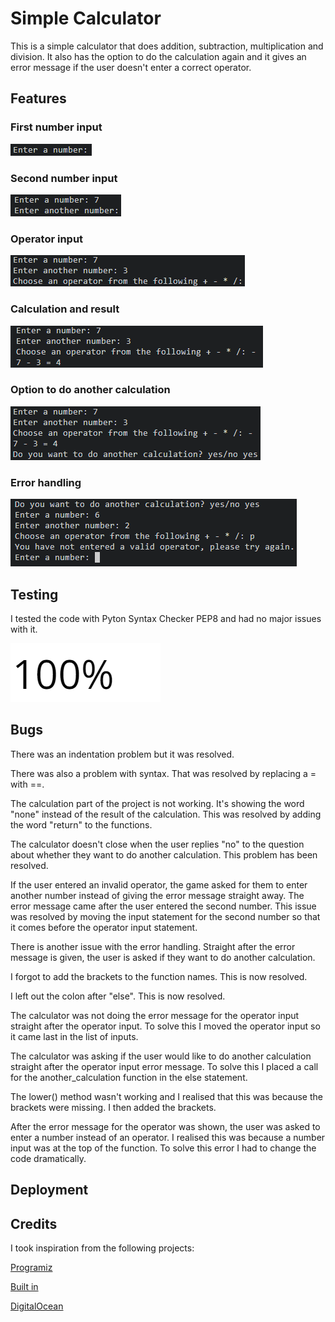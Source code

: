 # Simple Calculator

This is a simple calculator that does addition, subtraction, multiplication and division. It also has the option to do the calculation again and it gives an error message if the user doesn't enter a correct operator.

## Features

### First number input

![First number input](images/first_number.png)

### Second number input

![Second number input](images/second_number.png)

### Operator input

![Operator input](images/operator.png)

### Calculation and result

![Calculation and result](images/calculation.png)

### Option to do another calculation

![Question](images/question.png)

### Error handling

![Error handling](images/error.png)

## Testing

I tested the code with Pyton Syntax Checker PEP8 and had no major issues with it. 

![Test result](images/result.png)

## Bugs

There was an indentation problem but it was resolved.

There was also a problem with syntax. That was resolved by replacing a = with ==.

The calculation part of the project is not working. It's showing the word "none" instead of the result of the calculation. This was resolved by adding the word "return" to the functions.

The calculator doesn't close when the user replies "no" to the question about whether they want to do another calculation. This problem has been resolved.

If the user entered an invalid operator, the game asked for them to enter another number instead of giving the error message straight away. The error message came after the user entered the second number. This issue was resolved by moving the input statement for the second number so that it comes before the operator input statement. 

There is another issue with the error handling. Straight after the error message is given, the user is asked if they want to do another calculation.

I forgot to add the brackets to the function names. This is now resolved.

I left out the colon after "else". This is now resolved.

The calculator was not doing the error message for the operator input straight after the operator input. To solve this I moved the operator input so it came last in the list of inputs.

The calculator was asking if the user would like to do another calculation straight after the operator input error message. To solve this I placed a call for the another_calculation function in the else statement.

The lower() method wasn't working and I realised that this was because the brackets were missing. I then added the brackets.

After the error message for the operator was shown, the user was asked to enter a number instead of an operator. I realised this was because a number input was at the top of the function. To solve this error I had to change the code dramatically.

## Deployment

## Credits

I took inspiration from the following projects:

[Programiz](https://www.programiz.com/python-programming/examples/calculator)

[Built in](https://builtin.com/software-engineering-perspectives/python-calculator)

[DigitalOcean](https://www.digitalocean.com/community/tutorials/how-to-make-a-calculator-program-in-python-3)